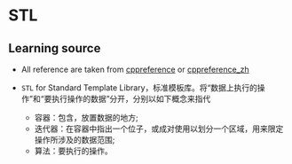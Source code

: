 # STL

## Learning source
- All reference are taken from [cppreference](http://en.cppreference.com/w/) or [cppreference_zh](http://zh.cppreference.com/w/%E9%A6%96%E9%A1%B5)

- `STL` for Standard Template Library，标准模板库。将“数据上执行的操作”和“要执行操作的数据”分开，分别以如下概念来指代
  - 容器：包含，放置数据的地方;
  - 迭代器：在容器中指出一个位子，或成对使用以划分一个区域，用来限定操作所涉及的数据范围;
  - 算法：要执行的操作。

